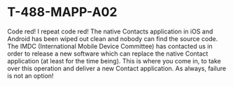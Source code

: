 # T-488-MAPP-A02
Code red! I repeat code red! The native Contacts application in iOS and Android has been wiped  out clean and nobody can find the source code. The IMDC (International Mobile Device  Committee) has contacted us in order to release a new software which can replace the native  Contact application (at least for the time being). This is where you come in, to take over this  operation and deliver a new Contact application. As always, failure is not an option!   
